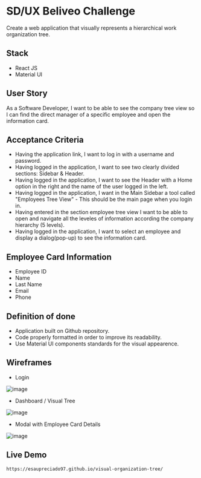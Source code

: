 # SD/UX Beliveo Challenge

Create a web application that visually represents a hierarchical work organization tree. 

## Stack
* React JS
* Material UI

## User Story
As a Software Developer, I want to be able to see the company tree view so I can find the direct manager of a specific employee and open the information card.

## Acceptance Criteria
*   Having the application link, I want to log in with a username and password.
*   Having logged in the application, I want to see two clearly divided sections: Sidebar & Header.
*   Having logged in the application, I want to see the Header with a Home option in the right and the name of the user logged in the left.
*   Having logged in the application, I want in the Main Sidebar a tool called "Employees Tree View" - This should be the main page when you login in.
*  Having entered in the section employee tree view I want to be able to open and navigate all the leveles of information according the company hierarchy (5 levels).
* Having logged in the application, I want to select an employee and display a dialog(pop-up) to see the information card.

## Employee Card Information

* Employee ID
* Name
* Last Name
* Email
* Phone

## Definition of done
* Application built on Github repository.
* Code properly formatted in order to improve its readability.
* Use Material UI components standards for the visual appearence. 

## Wireframes

* Login

![image](https://user-images.githubusercontent.com/38570371/125389231-80ae2d80-e366-11eb-8014-851d73e140dc.png)

* Dashboard / Visual Tree

![image](https://user-images.githubusercontent.com/38570371/125389252-8a379580-e366-11eb-85c9-894c0aabff50.png)

* Modal with Employee Card Details

![image](https://user-images.githubusercontent.com/38570371/125389271-93c0fd80-e366-11eb-8f49-e88e35806f4b.png)

## Live Demo

    https://esaupreciado97.github.io/visual-organization-tree/
